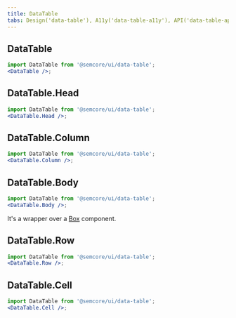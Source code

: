 ```yaml
---
title: DataTable
tabs: Design('data-table'), A11y('data-table-a11y'), API('data-table-api'), Example('data-table-code'), Changelog('data-table-changelog')
---
```


## DataTable

```jsx
import DataTable from '@semcore/ui/data-table';
<DataTable />;
```

<TypesView type="DataTableProps" :types={...types} />

## DataTable.Head

```jsx
import DataTable from '@semcore/ui/data-table';
<DataTable.Head />;
```

<TypesView type="DataTableHeadProps" :types={...types} />

## DataTable.Column

```jsx
import DataTable from '@semcore/ui/data-table';
<DataTable.Column />;
```

<TypesView type="DataTableColumnProps" :types={...types} />

## DataTable.Body

```jsx
import DataTable from '@semcore/ui/data-table';
<DataTable.Body />;
```

It's a wrapper over a [Box](/layout/box-system/box-system-api#box) component.

## DataTable.Row

```jsx
import DataTable from '@semcore/ui/data-table';
<DataTable.Row />;
```

<TypesView type="DataTableRowProps" :types={...types} />

## DataTable.Cell

```jsx
import DataTable from '@semcore/ui/data-table';
<DataTable.Cell />;
```

<TypesView type="DataTableCellProps" :types={...types} />

<script setup>import { data as types } from '@types.data.ts';</script>
